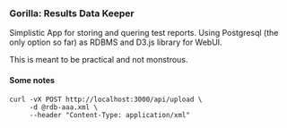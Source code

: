 ### Gorilla: Results Data Keeper

  Simplistic App for storing and quering test reports. Using Postgresql (the only option so far) as RDBMS and D3.js library for WebUI.

  This is meant to be practical and not monstrous.

#### Some notes
    curl -vX POST http://localhost:3000/api/upload \
         -d @rdb-aaa.xml \
         --header "Content-Type: application/xml"
